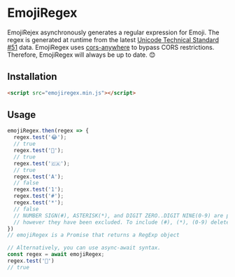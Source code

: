 # EmojiRegex

EmojiRejex asynchronously generates a regular expression for Emoji. The regex is generated at runtime from the latest [Unicode Technical Standard #51](https://www.unicode.org/Public/UCD/latest/ucd/emoji/emoji-data.txt) data. EmojiRegex uses [cors-anywhere](https://github.com/Rob--W/cors-anywhere) to bypass CORS restrictions. Therefore, EmojiRegex will always be up to date. 😊

## Installation

```html
<script src="emojiregex.min.js"></script>
```

## Usage
  ```js
emojiRegex.then(regex => {
    regex.test('😂');
    // true
    regex.test('💩');
    // true
    regex.test('🇨🇦');
    // true
    regex.test('A');
    // false
    regex.test('1');
    regex.test('#');
    regex.test('*');
    // false
    // NUMBER SIGN(#), ASTERISK(*), and DIGIT ZERO..DIGIT NINE(0-9) are part of the standard,
    // however they have been excluded. To include (#), (*), (0-9) delete line 26 of emojiregex.js
 })
 // emojiRegex is a Promise that returns a RegExp object
 
 // Alternatively, you can use async-await syntax.
 const regex = await emojiRegex;
 regex.test('🤪')
 // true
```

